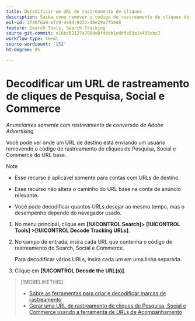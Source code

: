 ```yaml
---
title: Decodificar um URL de rastreamento de cliques
description: Saiba como remover o código de rastreamento de cliques do Search, Social e Commerce de um URL base.
exl-id: 2f40f6a9-afc9-4e9d-9233-40e29a7f50d8
feature: Search Tools, Search Tracking
source-git-commit: e16bc62127a708de8f4deb1eddfa53a14405cbc2
workflow-type: tm+mt
source-wordcount: '152'
ht-degree: 0%

---
```


# Decodificar um URL de rastreamento de cliques de Pesquisa, Social e Commerce

*Anunciantes somente com rastreamento de conversão de Adobe Advertising*

Você pode ver onde um URL de destino está enviando um usuário removendo o código de rastreamento de cliques de Pesquisa, Social e Commerce do URL base.

>[!NOTE]
>
>* Esse recurso é aplicável somente para contas com URLs de destino.
>
>* Esse recurso não altera o caminho do URL base na conta de anúncio relevante.
>
>* Você pode decodificar quantos URLs desejar ao mesmo tempo, mas o desempenho depende do navegador usado.

1. No menu principal, clique em **[!UICONTROL Search]> [!UICONTROL Tools] >[!UICONTROL Decode Tracking URLs]**.

1. No campo de entrada, insira cada URL que contenha o código de rastreamento do Search, Social e Commerce.

   Para decodificar vários URLs, insira cada um em uma linha separada.

1. Clique em **[!UICONTROL Decode the URL(s)]**.

>[!MORELIKETHIS]
>
>* [Sobre as ferramentas para criar e decodificar marcas de rastreamento](tracking-tools-about.md)
>* [Gerar uma URL de rastreamento de cliques de Pesquisa, Social e Commerce usando a ferramenta de URLs de Acompanhamento](click-tracking-url-generate.md)
